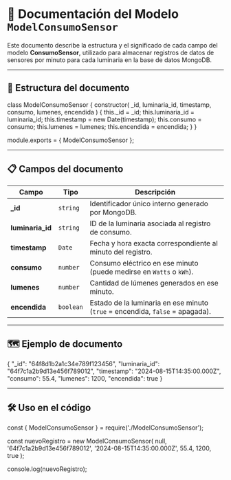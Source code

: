 # 📄 Documentación del Modelo `ModelConsumoSensor`

Este documento describe la estructura y el significado de cada campo del modelo **ConsumoSensor**, utilizado para almacenar registros de datos de sensores por minuto para cada luminaria en la base de datos MongoDB.

---

## 📌 Estructura del documento

class ModelConsumoSensor {
	constructor(
		_id,
		luminaria_id,
		timestamp,
		consumo,
		lumenes,
		encendida
	) {
		this._id = _id;
		this.luminaria_id = luminaria_id;
		this.timestamp = new Date(timestamp); 
		this.consumo = consumo; 
		this.lumenes = lumenes; 
		this.encendida = encendida; 
	}
}

module.exports = { ModelConsumoSensor };

---

## 📋 Campos del documento

| Campo            | Tipo      | Descripción |
|------------------|-----------|-------------|
| **_id**          | `string`  | Identificador único interno generado por MongoDB. |
| **luminaria_id** | `string`  | ID de la luminaria asociada al registro de consumo. |
| **timestamp**    | `Date`    | Fecha y hora exacta correspondiente al minuto del registro. |
| **consumo**      | `number`  | Consumo eléctrico en ese minuto (puede medirse en `Watts` o `kWh`). |
| **lumenes**      | `number`  | Cantidad de lúmenes generados en ese minuto. |
| **encendida**    | `boolean` | Estado de la luminaria en ese minuto (`true` = encendida, `false` = apagada). |

---

## 🗺 Ejemplo de documento 

{
    "_id": "64f8d1b2a1c34e789f123456",
    "luminaria_id": "64f7c1a2b9d13e456f789012",
    "timestamp": "2024-08-15T14:35:00.000Z",
    "consumo": 55.4,
    "lumenes": 1200,
    "encendida": true
}

---

## 🛠 Uso en el código

const { ModelConsumoSensor } = require('./ModelConsumoSensor');

const nuevoRegistro = new ModelConsumoSensor(
    null,
    '64f7c1a2b9d13e456f789012',
    '2024-08-15T14:35:00.000Z',
    55.4,
    1200,
    true
);

console.log(nuevoRegistro);
